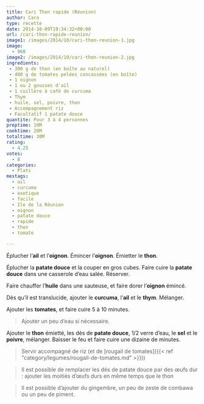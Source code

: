 ```yaml
---
title: Cari Thon rapide (Réunion)
author: Caro
type: recette
date: 2014-10-09T19:34:32+00:00
url: /cari-thon-rapide-reunion/
image1: /images/2014/10/cari-thon-reunion-1.jpg
image:
  - 960
image2: /images/2014/10/cari-thon-reunion-2.jpg
ingredients:
 - 300 g de thon (en boîte au naturel)
 - 400 g de tomates pelées concassées (en boîte)
 - 1 oignon
 - 1 ou 2 gousses d'ail
 - 1 cuillère à café de curcuma
 - Thym
 - huile, sel, poivre, thon
 - Accompagnement riz
 - Facultatif 1 patate douce
quantite: Pour 3 à 4 personnes
preptime: 10M
cooktime: 20M
totaltime: 30M
rating:
  - 4.25
votes:
  - 8
categories:
  - Plats
mestags:
  - ail
  - curcuma
  - exotique
  - facile
  - Ile de la Réunion
  - oignon
  - patate douce
  - rapide
  - thon
  - tomate

---
```

Éplucher l&rsquo;**ail** et l&rsquo;**oignon**. Émincer l&rsquo;**oignon**. Émietter le **thon**.

Éplucher la **patate douce** et la couper en gros cubes. Faire cuire la **patate douce** dans une casserole d&rsquo;eau salée. Réserver.

Faire chauffer l&rsquo;**huile** dans une sauteuse, et faire dorer l&rsquo;**oignon** émincé.

Dès qu&rsquo;il est translucide, ajouter le **curcuma**, l&rsquo;**ail** et le **thym**. Mélanger.

Ajouter les **tomates**, et faire cuire 5 à 10 minutes.

> Ajouter un peu d&rsquo;eau si nécessaire.

Ajouter le **thon** émietté, les dés de **patate douce**, 1/2 verre d&rsquo;eau, le **sel** et le **poivre**, mélanger. Baisser le feu et faire cuire une dizaine de minutes.

> Servir accompagné de riz (et de [rougail de tomates]({{< ref "category/legumes/rougail-de-tomates.md" >}}))

> Il est possible de remplacer les dés de patate douce par des œufs dur : ajouter les moitiés d’œufs durs en même temps que le thon

> Il est possible d&rsquo;ajouter du gingembre, un peu de zeste de combawa ou un peu de piment.
